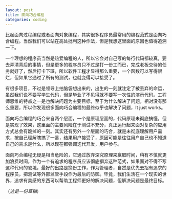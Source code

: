```yaml
---
layout: post
title: 面向巧合编程
categories: coding
---
```


比起面向过程编程或者面向对象编程，其实很多程序员最常用的编程范式是面向巧合编程。当然我们可以站在高处批判这种作法，但是我想这里面的原因也值得追溯一下。

一个理想的程序员当然是热爱编程的人，所以它会对自己写的每行代码都较真，要去弄清背后的事情，但是更多的程序员只不过是打一份工而已，完成老板交待的任务就好了，然后打卡下班，所以软件工程才显得那么重要，一个函数可以写得很烂，但如果它通过了所有的测试，也就变得可以接受了。

有很多项目，不过是领导上拍脑袋想出来的，出生的一刻就注定了被丢弃的命运，虽然我们说不要写学生代码，但是毕业了不见得就不要写一次性的演示代码。工程师思维的特点之一是也解决问题为主要目标，至于为什么解决了问题，相对没有那么重要，所以你发现很多面向巧合编程的最终似乎也解决了问题，It just works。

面向巧合编程的巧合来自两个层面，一个是原理层面的，代码原理未彻底搞懂，但是实现了效果，这里面的主要风险在于测试不充分，真正运行起来面对复杂的应用方式总会有跪掉的一刻。其实还有另外一个层面的巧合，就是未彻底理解用户需求，按自己理解瞎搞了一番，结果用户接受了，原因可能是往往用户自己也不知道自己的需求是什么，所以现在都强调迭代开发，用户参与。

面向巧合编程无疑是相当危险的，它通过放弃深究原理来赢取时间，稍有不慎就更加浪费时间，作为一个有追求的程序员应该彻底摒弃这种范式，如果面对不得不写这种代码的窘境，最好的出路是换份工作，作为管理者，自然是优先去招有追求的程序员，把测试等外部监管手段作为最后的防御。毕竟，我们生活在一个现实的世界，追求有美感的东西可以帮助工程师更好的解决问题，但解决问题是最终目标。

（*这是一份草稿*）
